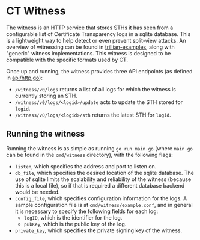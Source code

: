CT Witness
==============

The witness is an HTTP service that stores STHs it has seen from
a configurable list of Certificate Transparency logs in a sqlite database.  This 
is a lightweight way to help detect or even prevent split-view attacks.  An 
overview of witnessing can be found in 
[trillian-examples](https://github.com/google/trillian-examples/tree/master/witness), along with "generic" witness implementations.  This witness is designed to be 
compatible with the specific formats used by CT.

Once up and running, the witness provides three API endpoints (as defined in
[api/http.go](api/http.go)):
- `/witness/v0/logs` returns a list of all logs for which the witness is
  currently storing an STH.
- `/witness/v0/logs/<logid>/update` acts to update the STH stored for `logid`.
- `/witness/v0/logs/<logid>/sth` returns the latest STH for `logid`.

Running the witness
--------------------

Running the witness is as simple as running `go run main.go` (where `main.go`
can be found in the `cmd/witness` directory), with the following flags:
- `listen`, which specifies the address and port to listen on.
- `db_file`, which specifies the desired location of the sqlite database.  The
  use of sqlite limits the scalability and reliability of the witness (because
  this is a local file), so if that is required a different database backend
  would be needed.
- `config_file`, which specifies configuration information for the logs.  A 
  sample configuration file is at `cmd/witness/example.conf`, and in general it
  is necessary to specify the following fields for each log:
    - `logID`, which is the identifier for the log.
    - `pubKey`, which is the public key of the log.
- `private_key`, which specifies the private signing key of the witness.
